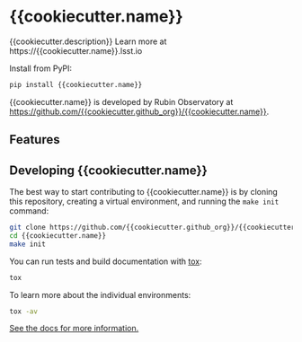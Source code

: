 # {{cookiecutter.name}}

{{cookiecutter.description}}
Learn more at https://{{cookiecutter.name}}.lsst.io

Install from PyPI:

```sh
pip install {{cookiecutter.name}}
```

{{cookiecutter.name}} is developed by Rubin Observatory at https://github.com/{{cookiecutter.github_org}}/{{cookiecutter.name}}.

## Features

<!-- A bullet list with things that this package does -->

## Developing {{cookiecutter.name}}

The best way to start contributing to {{cookiecutter.name}} is by cloning this repository, creating a virtual environment, and running the `make init` command:

```sh
git clone https://github.com/{{cookiecutter.github_org}}/{{cookiecutter.name}}.git
cd {{cookiecutter.name}}
make init
```

You can run tests and build documentation with [tox](https://tox.wiki/en/latest/):

```sh
tox
```

To learn more about the individual environments:

```sh
tox -av
```

[See the docs for more information.](https://{{cookiecutter.name}}.lsst.io/dev/development.html)

